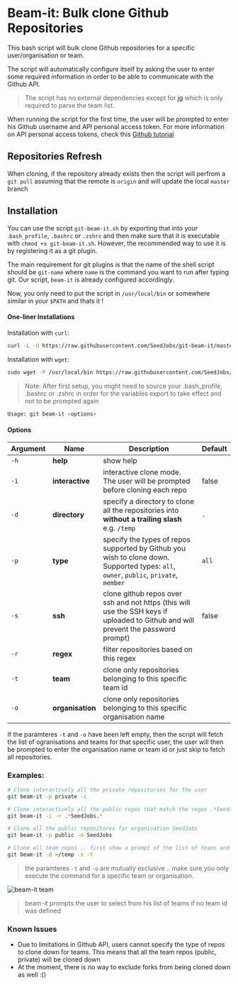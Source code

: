 # Beam-it: Bulk clone Github Repositories

This bash script will bulk clone Github repositories for a specific user/organisation or team.

The script will automatically configure itself by asking the user to enter some required information in order to be able to communicate with the Github API.

> The script has no external dependencies except for [jq](https://stedolan.github.io/jq/) which is only required to parse the team list.

When running the script for the first time, the user will be prompted to enter his Github username and API personal access token. For more information on API personal access tokens, check this [Github tutorial](https://help.github.com/articles/creating-a-personal-access-token-for-the-command-line/)

## Repositories Refresh

When cloning, if the repository already exists then the script will perfrom a `git pull` assuming that the remote is `origin` and will update the local `master` branch

## Installation

You can use the script `git-beam-it.sh` by exporting that into your .`bash_profile`, `.bashrc` or `.zshrc` and then make sure that it is executable with `chmod +x git-beam-it.sh`. However, the recommended way to use it is by registering it as a git plugin.

The main requirement for git plugins is that the name of the shell script should be `git-name` where `name` is the command you want to run after typing git. Our script, `beam-it` is already configured accordingly.

Now, you only need to put the script in `/usr/local/bin` or somewhere similar in your `$PATH` and thats it !

#### One-liner Installations

Installation with `curl`:

```bash
curl -L -O https://raw.githubusercontent.com/SeedJobs/git-beam-it/master/git-beam-it && sudo mv git-beam-it /usr/local/bin/ && sudo chmod +x /usr/local/bin/git-beam-it
```

Installation with `wget`:

```bash
sudo wget -P /usr/local/bin https://raw.githubusercontent.com/SeedJobs/git-beam-it/master/git-beam-it && sudo chmod +x /usr/local/bin/git-beam-it
```

> Note: After first setup, you might need to source your .bash_profile, .bashrc or .zshrc in order for the variables export to take effect and not to be prompted again

```bash
Usage: git beam-it <options>
```

#### Options

| Argument                  | Name             | Description                                                                                                                           | Default |
|---------------------------|------------------|---------------------------------------------------------------------------------------------------------------------------------------|---------|
| `-h`                      | **help**         | show help                                                                                                                             |         |
| `-i`                      | **interactive**   | interactive clone mode. The user will be prompted before cloning each repo                                                            | false   |
| `-d`                      | **directory**    | specify a directory to clone all the repositories into **without a trailing slash** e.g. `/temp`                                      | `.`     |
| `-p`                      | **type**         | specify the types of repos supported by Github you wish to clone down. Supported types: `all`, `owner`, `public`, `private`, `member` | `all`   |
| `-s`                      | **ssh**          | clone github repos over ssh and not https (this will use the SSH keys if uploaded to Github and will prevent the password prompt)     | false   |
| `-r`                      | **regex**        | filter repositories based on this regex                                                                                               |         |
| `-t`            | **team**         | clone only repositories belonging to this specific team id                                                                            |         |
| `-o` | **organisation** | clone only repositories belonging to this specific organisation name

If the paramteres `-t` and `-o` have been left empty, then the script will fetch the list of ogranisations and teams for that specific user, the user will then be prompted to enter the organisation name or team id or just skip to fetch all repositories.

### Examples:

```bash
# Clone interactively all the private repositories for the user
git beam-it -p private -i

# Clone interactively all the public repos that match the regex .*SeedJobs.* (any repo that contain SeedJobs)
git beam-it -i -r .*SeedJobs.*

# Clone all the public repositores for organisation SeedJobs
git beam-it -p public -o SeedJobs

# Clone all team repos .. first show a prompt of the list of teams and do the clone over SSH into a temp directory at home
git beam-it -d ~/temp -s -t
```

> the paramteres `-t` and `-o` are mutually exclusive .. make sure you only execute the command for a specific team or organisation.

![beam-it team](https://camo.githubusercontent.com/70b8e1b0ed22b70c42e9a8b04f9fb3b0828ebf8ae84f53f28168147ed7f30de5/68747470733a2f2f7332322e706f7374696d672e63632f3865787965667736392f6769742d6265616d2d69745f7465616d2e676966)

> beam-it prompts the user to select from his list of teams if no team id was defined

### Known Issues

 - Due to limitations in Github API, users cannot specify the type of repos to clone down for teams. This means that all the team repos (public, private) will be cloned down
 - At the moment, there is no way to exclude forks from being cloned down as well :()


